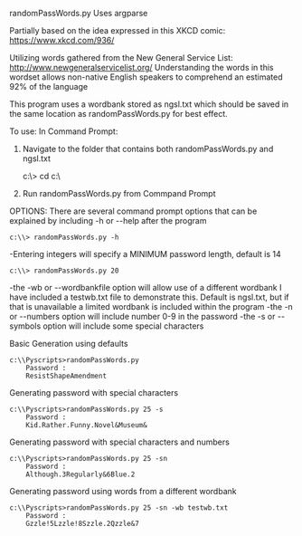 randomPassWords.py
Uses argparse

Partially based on the idea expressed in this XKCD comic:
https://www.xkcd.com/936/

Utilizing words gathered from the New General Service List:
http://www.newgeneralservicelist.org/
Understanding the words in this wordset allows non-native
English speakers to comprehend an estimated 92% of the language

This program uses a wordbank stored as ngsl.txt
which should be saved in the same location as randomPassWords.py
for best effect.

To use:
In Command Prompt:
1) Navigate to the folder that contains both randomPassWords.py and ngsl.txt

	c:\\> cd c:\\<folder>

2) Run randomPassWords.py from Commpand Prompt

OPTIONS:
There are several command prompt options that can be explained
by including -h or --help after the program

	c:\\> randomPassWords.py -h

-Entering integers will specify a MINIMUM password length, default is 14

	c:\\> randomPassWords.py 20

-the -wb or --wordbankfile option will allow use of a different wordbank
I have included a testwb.txt file to demonstrate this. Default is ngsl.txt,
but if that is unavailable a limited wordbank is included within the program
-the -n or --numbers option will include number 0-9 in the password
-the -s or --symbols option will include some special characters

Basic Generation using defaults

	c:\\Pyscripts>randomPassWords.py
		Password :
		ResistShapeAmendment

Generating password with special characters

	c:\\Pyscripts>randomPassWords.py 25 -s
		Password :
		Kid.Rather.Funny.Novel&Museum&

Generating password with special characters and numbers

	c:\\Pyscripts>randomPassWords.py 25 -sn
		Password :
		Although.3Regularly&6Blue.2

Generating password using words from a different wordbank 

	c:\\Pyscripts>randomPassWords.py 25 -sn -wb testwb.txt
		Password :
		Gzzle!5Lzzle!8Szzle.2Qzzle&7
